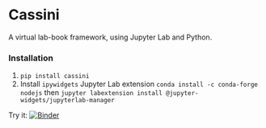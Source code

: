 # Cassini

A virtual lab-book framework, using Jupyter Lab and Python. 

### Installation

1. `pip install cassini`
2. Install ``ipywidgets`` Jupyter Lab extension ``conda install -c conda-forge nodejs`` then
``jupyter labextension install @jupyter-widgets/jupyterlab-manager``

Try it: [![Binder](https://mybinder.org/badge_logo.svg)](https://mybinder.org/v2/gh/0Hughman0/Cassini/master?urlpath=lab%2Ftree%2Fexamples%2Fdefault%2F)
